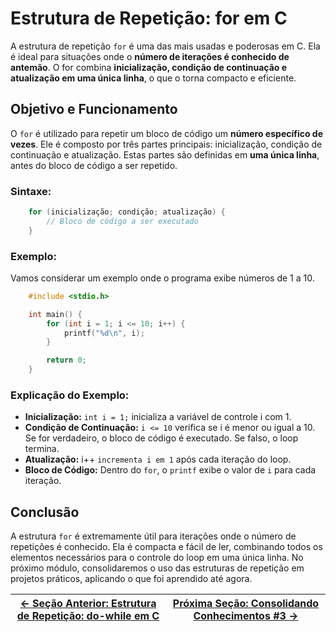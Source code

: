 # Estrutura de Repetição: for em C

A estrutura de repetição `for` é uma das mais usadas e poderosas em C. Ela é ideal para situações onde o **número de iterações é conhecido de antemão**. O for combina **inicialização, condição de continuação e atualização em uma única linha**, o que o torna compacto e eficiente.

## Objetivo e Funcionamento

O `for` é utilizado para repetir um bloco de código um **número específico de vezes**. Ele é composto por três partes principais: inicialização, condição de continuação e atualização. Estas partes são definidas em **uma única linha**, antes do bloco de código a ser repetido.

### Sintaxe:
```c
    for (inicialização; condição; atualização) {
        // Bloco de código a ser executado
    }
```

### Exemplo:
Vamos considerar um exemplo onde o programa exibe números de 1 a 10.

```c
    #include <stdio.h>

    int main() {
        for (int i = 1; i <= 10; i++) {
            printf("%d\n", i);
        }

        return 0;
    }
```

### Explicação do Exemplo:
- **Inicialização:** `int i = 1;` inicializa a variável de controle i com 1.
- **Condição de Continuação:** `i <= 10` verifica se i é menor ou igual a 10. Se for verdadeiro, o bloco de código é executado. Se falso, o loop termina.
- **Atualização:** i++ `incrementa i em 1` após cada iteração do loop.
- **Bloco de Código:** Dentro do `for`, o `printf` exibe o valor de `i` para cada iteração.

## Conclusão

A estrutura `for` é extremamente útil para iterações onde o número de repetições é conhecido. Ela é compacta e fácil de ler, combinando todos os elementos necessários para o controle do loop em uma única linha. No próximo módulo, consolidaremos o uso das estruturas de repetição em projetos práticos, aplicando o que foi aprendido até agora.

| [← Seção Anterior: Estrutura de Repetição: do-while em C]() | [Próxima Seção: Consolidando Conhecimentos #3 →]() |
|---------------------------|------------------------------------------------------|